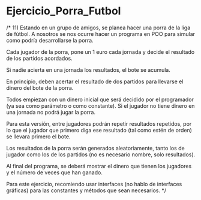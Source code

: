 # Ejercicio_Porra_Futbol

/*
11)
Estando en un grupo de amigos, se planea hacer una porra de la liga de fútbol. 
A nosotros se nos ocurre hacer un programa en POO para simular como podría desarrollarse la porra.

Cada jugador de la porra, pone un 1 euro cada jornada y decide el resultado de los partidos acordados.

Si nadie acierta en una jornada los resultados, el bote se acumula.

En principio, deben acertar el resultado de dos partidos para llevarse el dinero del bote de la porra.

Todos empiezan con un dinero inicial que será decidido por el programador (ya sea como parámetro o como constante). 
Si el jugador no tiene dinero en una jornada no podrá jugar la porra.

Para esta versión, entre jugadores podrán repetir resultados repetidos, por lo que el jugador que primero diga ese resultado
(tal como estén de orden) se llevara primero el bote.

Los resultados de la porra serán generados aleatoriamente, tanto los de jugador como los de los partidos 
(no es necesario nombre, solo resultados).

Al final del programa, se deberá mostrar el dinero que tienen los jugadores y el número de veces que han ganado.

Para este ejercicio, recomiendo usar interfaces (no hablo de interfaces gráficas) para las constantes y métodos que sean necesarios.
*/
